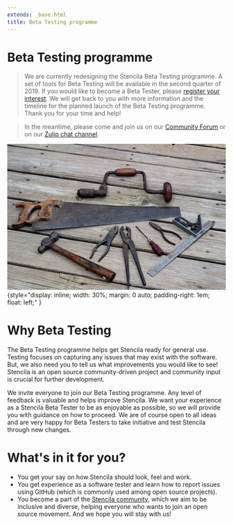 ```yaml
---
extends: _base.html
title: Beta Testing programme
---
```


# Beta Testing programme

> We are currently redesigning the Stencila Beta Testing programme. A set of tools for Beta Testing will be available in the second quarter of 2019. If you would like to become a Beta Tester, please [register your interest](https://forms.gle/1k4BKRMBXqQnVQZWA). We will get back to you with more information and the timeline for the planned launch of the Beta Testing programme. <br /> Thank you for your time and help!

> In the meantime, please come and join us on our [Community Forum](https://community.stenci.la/)
> or on our [Zulip chat channel](https://stencila.zulipchat.com/#narrow/stream/202396-community).

![Testing tools](testing-tools.jpg){style="display: inline; width: 30%; margin: 0 auto; padding-right: 1em; float: left;" }

# Why Beta Testing

The Beta Testing programme helps get Stencila ready for general use. Testing focuses on capturing any issues that may exist with the software. But,
we also need you to tell us what improvements you would like to see! Stencila is an open source community-driven project and community input
is crucial for further development.

We invite everyone to join our Beta Testing programme. Any level of feedback is valuable and helps improve Stencila.
We want your experience as a Stencila Beta Tester to be as enjoyable as possible, so we will provide you with guidance on how to
proceed. We are of course open to all ideas and are very happy for Beta Testers to take initiative and test Stencila
through new changes.

# What's in it for you?

- You get your say on how Stencila should look, feel and work.
- You get experience as a software tester and learn how to report issues using GitHub (which is commonly used among open source projects).
- You become a part of the [Stencila community](index.html), which we aim to be inclusive and diverse, helping everyone who wants to join an open source movement.
  And we hope you will stay with us!

